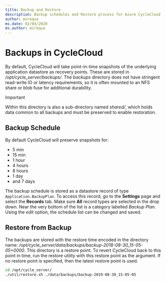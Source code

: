```yaml
---
title: Backup and Restore
description: Backup schedules and Restore process for Azure CycleCloud.
author: mvrequa
ms.date: 02/04/2020
ms.author: mirequa
---
```


# Backups in CycleCloud

By default, CycleCloud will take point-in-time snapshots of the underlying application datastore as recovery points. These are stored in _/opt/cycle_server/backups/_. The _backups_ directory does not have stringent read-write IO or latency requirements, so it is often mounted to an NFS share or blob fuse for additional durability.

> [!IMPORTANT]
> Within this directory is also a sub-directory named _shared/_, which holds data common to all backups and must be preserved to enable restoration.

## Backup Schedule

By default CycleCloud will preserve snapshots for:

* 5 min
* 15 min
* 1 hour
* 4 hours
* 8 hours
* 1 day
* and 7 days

The backup schedule is stored as a datastore record of type `Application.BackupPlan`. To access this record, go to the **Settings** page and select the **Records** tab. Make sure **All** record types are selected in the drop down. Near the very bottom of the list is a category labelled *Backup Plan*. Using the *edit* option, the schedule list can be changed and saved.

## Restore from Backup

The backups are stored with the restore time encoded in the directory name:
_/opt/cycle_server/data/backups/backup-2018-08-30_15-05-05+0000_.
This directory is a restore point. To revert CycleCloud back to this point in time, run the restore utility with this restore point as the argument. If no restore point is specified, then the latest restore point is used.

```bash
cd /opt/cycle_server/
./util/restore.sh ./data/backups/backup-2019-08-30_15-05-05
```
